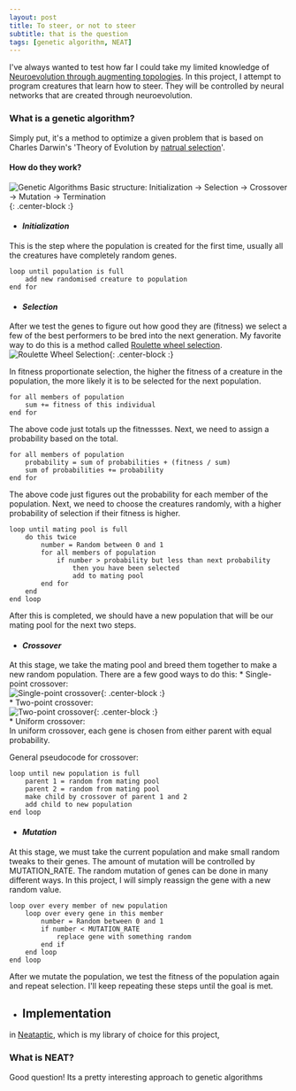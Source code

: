 ```yaml
---
layout: post
title: To steer, or not to steer
subtitle: that is the question
tags: [genetic algorithm, NEAT]
---
```


I've always wanted to test how far I could take my limited knowledge of [Neuroevolution through augmenting topologies](http://nn.cs.utexas.edu/downloads/papers/stanley.ec02.pdf). In this project, I attempt to program creatures that learn how to steer. They will be controlled by neural networks that are created through neuroevolution.

### What is a genetic algorithm?
Simply put, it's a method to optimize a given problem that is based on Charles Darwin's 'Theory of Evolution by [natrual selection](https://en.wikipedia.org/wiki/Natural_selection)'.
#### How do they work?
![Genetic Algorithms Basic structure: Initialization -> Selection -> Crossover -> Mutation -> Termination](https://www.researchgate.net/profile/Hongfang_Liu/publication/260377604/figure/fig2/AS:213452158181378@1427902368463/Genetic-Algorithm-Tree-Basic-steps-of-GA-selection-crossover-and-mutation.png){: .center-block :}
* #### **_Initialization_**  
This is the step where the population is created for the first time, usually all the creatures have completely random genes.  
~~~~  
loop until population is full
    add new randomised creature to population
end for
~~~~

* #### **_Selection_**  


After we test the genes to figure out how good they are (fitness) we select a few of the best performers to be bred into the next generation.
My favorite way to do this is a method called [Roulette wheel selection](https://en.wikipedia.org/wiki/Fitness_proportionate_selection).
![Roulette Wheel Selection](https://upload.wikimedia.org/wikipedia/commons/2/2a/Fitness_proportionate_selection_example.png){: .center-block :}  

In fitness proportionate selection, the higher the fitness of a creature in the population, the more likely it is to be selected for the next population.   
~~~~
for all members of population
    sum += fitness of this individual
end for
~~~~    
The above code just totals up the fitnessses.
Next, we need to assign a probability based on the total.
~~~~
for all members of population
    probability = sum of probabilities + (fitness / sum)
    sum of probabilities += probability
end for
~~~~
The above code just figures out the probability for each member of the population. Next, we need to choose the creatures randomly, with a higher probability of selection if their fitness is higher.
~~~~
loop until mating pool is full
    do this twice
        number = Random between 0 and 1
        for all members of population
            if number > probability but less than next probability 
                then you have been selected
                add to mating pool
        end for
    end
end loop
~~~~
After this is completed, we should have a new population that will be our mating pool for the next two steps.

* #### **_Crossover_**   
At this stage, we take the mating pool and breed them together to make a new random population. There are a few good ways to do this:
    * Single-point crossover:  
![Single-point crossover](https://upload.wikimedia.org/wikipedia/commons/thumb/5/56/OnePointCrossover.svg/231px-OnePointCrossover.svg.png){: .center-block :}  
    * Two-point crossover:  
![Two-point crossover](https://upload.wikimedia.org/wikipedia/commons/thumb/c/cd/TwoPointCrossover.svg/226px-TwoPointCrossover.svg.png){: .center-block :}  
    * Uniform crossover:  
In uniform crossover, each gene is chosen from either parent with equal probability.

General pseudocode for crossover:
~~~~ 
loop until new population is full
    parent 1 = random from mating pool
    parent 2 = random from mating pool
    make child by crossover of parent 1 and 2
    add child to new population
end loop
~~~~

* #### **_Mutation_**
At this stage, we must take the current population and make small random tweaks to their genes. The amount of mutation will be controlled by MUTATION_RATE.
The random mutation of genes can be done in many different ways. In this project, I will simply reassign the gene with a new random value.

~~~~
loop over every member of new population
    loop over every gene in this member
        number = Random between 0 and 1
        if number < MUTATION_RATE
            replace gene with something random
        end if
    end loop
end loop
~~~~


After we mutate the population, we test the fitness of the population again and repeat selection. I'll keep repeating these steps until the goal is met.

* ## Implementation

in [Neataptic](https://github.com/wagenaartje/neataptic), which is my library of choice for this project,


### What is NEAT?
Good question! Its a pretty interesting approach to genetic algorithms
